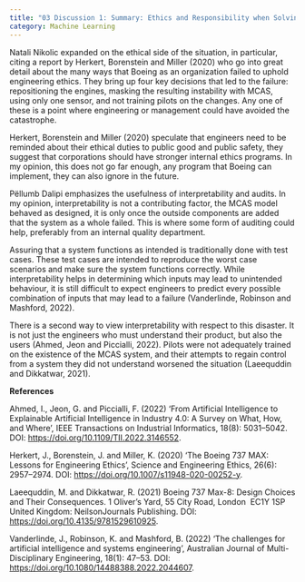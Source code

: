 ```yaml
---
title: "03 Discussion 1: Summary: Ethics and Responsibility when Solving Engineering Problems with Software"
category: Machine Learning
---
```


Natali Nikolic expanded on the ethical side of the situation, in particular, citing a report by Herkert, Borenstein and Miller (2020) who go into great detail about the many ways that Boeing as an organization failed to uphold engineering ethics. They bring up four key decisions that led to the failure: repositioning the engines, masking the resulting instability with MCAS, using only one sensor, and not training pilots on the changes. Any one of these is a point where engineering or management could have avoided the catastrophe.

Herkert, Borenstein and Miller (2020) speculate that engineers need to be reminded about their ethical duties to public good and public safety, they suggest that corporations should have stronger internal ethics programs. In my opinion, this does not go far enough, any program that Boeing can implement, they can also ignore in the future.

Pëllumb Dalipi emphasizes the usefulness of interpretability and audits. In my opinion, interpretability is not a contributing factor, the MCAS model behaved as designed, it is only once the outside components are added that the system as a whole failed. This is where some form of auditing could help, preferably from an internal quality department.

Assuring that a system functions as intended is traditionally done with test cases. These test cases are intended to reproduce the worst case scenarios and make sure the system functions correctly. While interpretability helps in determining which inputs may lead to unintended behaviour, it is still difficult to expect engineers to predict every possible combination of inputs that may lead to a failure (Vanderlinde, Robinson and Mashford, 2022).

There is a second way to view interpretability with respect to this disaster. It is not just the engineers who must understand their product, but also the users (Ahmed, Jeon and Piccialli, 2022). Pilots were not adequately trained on the existence of the MCAS system, and their attempts to regain control from a system they did not understand worsened the situation (Laeequddin and Dikkatwar, 2021).

**References**

Ahmed, I., Jeon, G. and Piccialli, F. (2022) ‘From Artificial Intelligence to Explainable Artificial Intelligence in Industry 4.0: A Survey on What, How, and Where’, IEEE Transactions on Industrial Informatics, 18(8): 5031–5042. DOI: https://doi.org/10.1109/TII.2022.3146552.

Herkert, J., Borenstein, J. and Miller, K. (2020) ‘The Boeing 737 MAX: Lessons for Engineering Ethics’, Science and Engineering Ethics, 26(6): 2957–2974. DOI: https://doi.org/10.1007/s11948-020-00252-y.

Laeequddin, M. and Dikkatwar, R. (2021) Boeing 737 Max-8: Design Choices and Their Consequences. 1 Oliver’s Yard, 55 City Road, London  EC1Y 1SP  United Kingdom: NeilsonJournals Publishing. DOI: https://doi.org/10.4135/9781529610925.

Vanderlinde, J., Robinson, K. and Mashford, B. (2022) ‘The challenges for artificial intelligence and systems engineering’, Australian Journal of Multi-Disciplinary Engineering, 18(1): 47–53. DOI: https://doi.org/10.1080/14488388.2022.2044607.